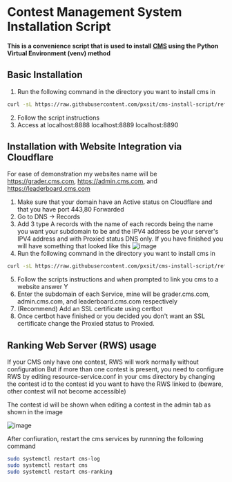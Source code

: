 Contest Management System Installation Script
=============================================
**This is a convenience script that is used to install [CMS](http://cms-dev.github.io/) using the Python Virtual Environment (venv) method**

Basic Installation
------------------
1. Run the following command in the directory you want to install cms in
```bash
curl -sL https://raw.githubusercontent.com/pxsit/cms-install-script/refs/heads/main/cms-install.sh | bash
```
2. Follow the script instructions
3. Access at localhost:8888 localhost:8889 localhost:8890

Installation with Website Integration via Cloudflare
----------------------------------------------------
For ease of demonstration my websites name will be https://grader.cms.com, https://admin.cms.com, and https://leaderboard.cms.com
1. Make sure that your domain have an Active status on Cloudflare and that you have port 443,80 Forwarded
2. Go to DNS -> Records
3. Add 3 type A records with the name of each records being the name you want your subdomain to be and the IPV4 address be your server's IPV4 address and with Proxied status DNS only.
If you have finished you will have something that looked like this
![image](https://github.com/user-attachments/assets/cec88ead-7a70-4380-a760-a011374fb24a)
4. Run the following command in the directory you want to install cms in
```bash
curl -sL https://raw.githubusercontent.com/pxsit/cms-install-script/refs/heads/main/cms-install.sh | bash
```
5. Follow the scripts instructions and when prompted to link you cms to a website answer Y
6. Enter the subdomain of each Service, mine will be grader.cms.com, admin.cms.com, and leaderboard.cms.com respectively
7. (Recommend) Add an SSL certificate using certbot
8. Once certbot have finished or you decided you don't want an SSL certificate change the Proxied status to Proxied.

Ranking Web Server (RWS) usage
------------------------------
If your CMS only have one contest, RWS will work normally without configuration
But if more than one contest is present, you need to configure RWS by editing resource-service.conf in your cms directory
by changing the contest id to the contest id you want to have the RWS linked to (beware, other contest will not become accessible)

The contest id will be shown when editing a contest in the admin tab as shown in the image

![image](https://github.com/user-attachments/assets/55967026-0c1d-474c-8c92-8e9c783c0b8a)

After confiuration, restart the cms services by runnning the following command
```bash
sudo systemctl restart cms-log
sudo systemctl restart cms
sudo systemctl restart cms-ranking
```
